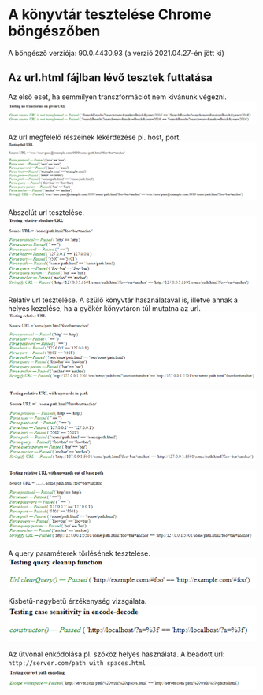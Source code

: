 # A könyvtár tesztelése Chrome böngészőben

A böngésző verziója: 90.0.4430.93 (a verzió 2021.04.27-én jött ki)

## Az url.html fájlban lévő tesztek futtatása

Az első eset, ha semmilyen transzformációt nem kívánunk végezni.
![](../img/chrome_test/1.png)

Az url megfelelő részeinek lekérdezése pl. host, port.
![](../img/chrome_test/2.png)

Abszolút url tesztelése.
![](../img/chrome_test/3.png)

Relatív url tesztelése. A szülő könyvtár használatával is, illetve annak a helyes kezelése, ha a gyökér könyvtáron túl mutatna az url.
![](../img/chrome_test/4.png)

![](../img/chrome_test/5.png)

![](../img/chrome_test/6.png)

A query paraméterek törlésének tesztelése.
![](../img/chrome_test/7.png)

Kisbetű-nagybetű érzékenység vizsgálata.
![](../img/chrome_test/8.png)

Az útvonal enkódolása pl. szóköz helyes használata.
A beadott url: `http://server.com/path with spaces.html`
![](../img/chrome_test/9.png)
